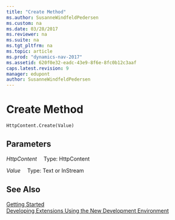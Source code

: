 ```yaml
---
title: "Create Method"
ms.author: SusanneWindfeldPedersen
ms.custom: na
ms.date: 03/28/2017
ms.reviewer: na
ms.suite: na
ms.tgt_pltfrm: na
ms.topic: article
ms.prod: "dynamics-nav-2017"
ms.assetid: 620f0e32-eadc-43e9-8f6e-8fc0b12c3aaf
caps.latest.revision: 9
manager: edupont
author: SusanneWindfeldPedersen
---
```


# Create Method

```
HttpContent.Create(Value)
```

## Parameters
*HttpContent*
&emsp;Type: HttpContent

*Value*
&emsp;Type: Text or InStream

## See Also
[Getting Started](newdev-get-started.md)  
[Developing Extensions Using the New Development Environment](newdev-dev-overview.md)
